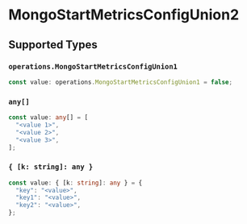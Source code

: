 # MongoStartMetricsConfigUnion2


## Supported Types

### `operations.MongoStartMetricsConfigUnion1`

```typescript
const value: operations.MongoStartMetricsConfigUnion1 = false;
```

### `any[]`

```typescript
const value: any[] = [
  "<value 1>",
  "<value 2>",
  "<value 3>",
];
```

### `{ [k: string]: any }`

```typescript
const value: { [k: string]: any } = {
  "key": "<value>",
  "key1": "<value>",
  "key2": "<value>",
};
```

